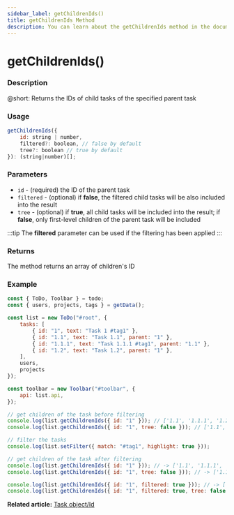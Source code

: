 ```yaml
---
sidebar_label: getChildrenIds()
title: getChildrenIds Method
description: You can learn about the getChildrenIds method in the documentation of the DHTMLX JavaScript To Do List library. Browse developer guides and API reference, try out code examples and live demos, and download a free 30-day evaluation version of DHTMLX To Do List.
---
```


# getChildrenIds()

### Description

@short: Returns the IDs of child tasks of the specified parent task


### Usage

~~~js
getChildrenIds({
    id: string | number,
    filtered?: boolean, // false by default
    tree?: boolean // true by default
}): (string|number)[];
~~~

### Parameters

- `id` - (required) the ID of the parent task
- `filtered` - (optional) if **false**, the filtered child tasks will be also included into the result 
- `tree` - (optional) if **true**, all child tasks will be included into the result; if **false**, only first-level children of the parent task will be included

:::tip
The **filtered** parameter can be used if the filtering has been applied
:::

### Returns

The method returns an array of children's ID

### Example

~~~js {20-21,24,27-28,30-31}
const { ToDo, Toolbar } = todo;
const { users, projects, tags } = getData();

const list = new ToDo("#root", {
	tasks: [
        { id: "1", text: "Task 1 #tag1" },
		{ id: "1.1", text: "Task 1.1", parent: "1" },
        { id: "1.1.1", text: "Task 1.1.1 #tag1", parent: "1.1" },
		{ id: "1.2", text: "Task 1.2", parent: "1" },
    ],
	users,
	projects
});

const toolbar = new Toolbar("#toolbar", {
	api: list.api,
});

// get children of the task before filtering
console.log(list.getChildrenIds({ id: "1" })); // ['1.1', '1.1.1', '1.2']
console.log(list.getChildrenIds({ id: "1", tree: false })); // ['1.1', '1.2']

// filter the tasks
console.log(list.setFilter({ match: "#tag1", highlight: true }));

// get children of the task after filtering
console.log(list.getChildrenIds({ id: "1" })); // -> ['1.1', '1.1.1', '1.2']
console.log(list.getChildrenIds({ id: "1", tree: false })); // -> ['1.1', '1.2']

console.log(list.getChildrenIds({ id: "1", filtered: true })); // -> ['1.1', '1.1.1']
console.log(list.getChildrenIds({ id: "1", filtered: true, tree: false })); // -> ['1.1']
~~~

**Related article:** [Task object/Id](guides/task_object.md)
